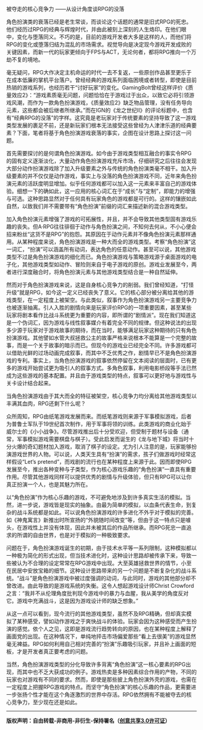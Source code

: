被夺走的核心竞争力 ——从设计角度谈RPG的没落

角色扮演类的衰落已经是老生常谈，而谈论这个话题的通常是旧式RPG的死忠。他们经历过RPG的经典与辉煌时代，并由此被刻上深刻的人生烙印。在他们眼中，变化与堕落同义。不巧的是，目前的游戏开发者大多是这样的人，而他们将RPG的变化或堕落归结为混乱的市场需求。视觉导向是决定现今游戏开发成败的关键因素，而新一代的玩家更倾向于FPS与ACT，无论何者，都将RPG推向一个万劫不复的境地。

毫无疑问，RPG大作决定主机命运的时代一去不复返，一些原创作品甚至更乐于在成本低廉的掌机平台落户。曾经经典的游戏系列面临困境或者转型，即使是目前热销的游戏系列，也经历若干“讨好玩家”的变化。GamingBolt曾经这样评价《质量效应2》：“游戏素质毫无问题，问题恰恰在于游戏过于出众，以致它必将引领游戏风潮，而作为一款角色扮演游戏，《质量效应2》缺乏物品管理，没有任务导向元素，这些都会被后继者所继承。”而在IGN的《龙之世纪Ⅱ》的评论标题中，也含有“经典RPG的没落”的字样。这究竟是老玩家对于传统要素的坚持导致了这一游戏类型发展的裹足不前，还是新玩家们根本无法接受这些曾经为人津津乐道的经典要素？下面，笔者将基于角色扮演游戏衰落的事实，企图在设计思路上探讨这一问题。

首先需要探讨的是何谓角色扮演游戏。如今由于游戏类型相互融合的事实令RPG的固有定义逐渐淡化，大量动作角色扮演游戏充斥市场，仔细研究之后往往会发现大部分动作扮演游戏除了加入升级要素之外与传统的角色扮演类毫不相干。加入升级要素的并不仅仅是动作游戏，事实上与没落的角色扮演游戏不同，近年来角色扮演元素的活跃度明显增加。似乎任何游戏都可以加入这一元素来丰富自己的游戏体验。细想一下的确如此，这一应用的核心词汇在于“成长”与“定制”，即能力的增强与可选。这种思路显然对于任何具有玩家角色的游戏都是可行的。这样的镶嵌如此自然，以致我们并不需要带有“角色扮演”前缀的词汇来描述新的混合游戏类型。

加入角色扮演元素增强了游戏的可拓展性，并且，并不会导致其他类型固有游戏乐趣的丧失。但A·RPG往往徘徊于动作与角色扮演之间，不知何去何从，不小心便会招来粉丝“这货不是RPG”的抱怨。其原因在于动作元素并不像角色扮演元素那样通用。从某种程度来说，角色扮演游戏是一种大而全的游戏类型。考察“角色扮演”这一词汇，“扮演”可以涵盖所有动词，表达角色的任意动作。甚至可以说，其他游戏类型不过是角色扮演游戏的细化而已。角色扮演游戏与策略游戏源于桌面游戏的电子化，其他游戏类型如动作、冒险则来自于电子游戏的原创。游戏业发展至今，两者进行深度融合时，将角色扮演元素与其他游戏类型结合是一种自然延伸。

然而对于角色扮演游戏来说，这是自身核心竞争力的削弱。我们曾经知道，“打怪升级”就是RPG，如今这一定义已经丧失了意义。它的核心部分被分离给其他的游戏类型，在一定程度上被架空。与此类似，叙事作为角色扮演游戏另一主要竞争力也被逐渐抽离。引人入胜的剧情向来是玩家评价RPG的一项重要因素，甚至某些玩家将剧本看作比战斗系统更为重要的内容，即所谓的“剧情派”。现在我们知道这是一个伪词汇，因为游戏与线性叙事媒介有着完全不同的规律。但这种说法的出现多少源于玩家对于游戏故事的期待，而在当时，能够满足玩家这种期待的只有角色扮演游戏。其他譬如水管大叔拯救公主的故事严格来说根本不能算是一个完整的故事，而是一个关于故事的暗示而已。但现今的游戏业已经完全不同。许多游戏都可以借助光鲜的过场动画完成叙事，而其中不乏优秀之作，剧情早已不是角色扮演游戏的专利。事实上，当角色扮演游戏的叙事依然停留在文本阅读的层面时，已有更多的游戏开始尝试更为吸引人的叙事方式。多角色叙事，利用电影桥段等手法已然成为这些游戏的基本配置。并且由于游戏类型的特点，叙事可以更好地与游戏性与关卡设计结合起来。

当角色扮演游戏由于其大而全的特征被架空，核心竞争力均分离给其他游戏类型以丰满其血肉，RPG还剩下什么呢？

众所周知，RPG由纸笔游戏发展而来。而纸笔游戏则来源于军事模拟游戏，后者为普鲁士军队于19世纪首次制作，用于军事将领的训练。此类游戏的商业化始于威尔士的《小小战争》。尽管游戏推出后十分受欢迎，但受制于题材与设备（通常，军事模拟游戏需要棋盘与棋子）。受此启发而诞生的《龙与地下城》将当时十分火爆的奇幻题材加入游戏，取消了棋子的设定。尤为引人注意的是，玩家能够扮演游戏世界的人物。可以说，人类天生具有“扮演”的需求，孩子们做游戏时经常这样假设“Let’s pretend”，而戏剧的流行也在某种程度上来源于此。因而即使RPG发展至今，推出各种变种与子类型，作为核心游戏乐趣的“角色扮演”一直具有重要作用。尽管其他游戏同样可以提供优秀的剧情与升级体验，但只有RPG可以让你真正扮演一个人，也是其魅力所在。

以“角色扮演”作为核心乐趣的游戏，不可避免地涉及到许多真实生活的模拟。当然，进一步说，游戏皆是现实的抽象。由最为简单的模拟，以血条代表生命，到复杂的战斗系统都是如此。可以说角色扮演游戏的许多进化不外乎对于模拟的完善。如《神鬼寓言》新推出时所宣扬的“外貌随时间改变”等，但由于这一特点只是噱头，在游戏性上并没有体现，因此并未被其后的作品所继承。而RPG死忠一直追求的所谓的自由世界，也是对于模拟的一种极致要求。

问题在于，角色扮演游戏诞生的初期，由于技术水平等一系列限制，这种模拟都以一种极为简化的形式出现，但当技术进化时，这种设计思路却被传承下来，导致一些被认为不合理的设定常常在RPG游戏中出现。大至英雄拯救世界的情节，小至在民居中安放宝箱的细节。这种设计思路带来的另一个问题是不断复杂化的战斗系统。“战斗”是角色扮演游戏中被过度强调的动词，与此同时，游戏的其他部分却不曾改进。由此导致的是游戏系统的失衡。这令人想起游戏设计师Christ Crowford之言：“我并不从伦理角度批判现今游戏中的暴力与血腥，我从美学的角度反对它。游戏中充满战斗，这是因为游戏设计师的缺乏想象。”

从这一点可以看到，现今流行的其他游戏类型，虽然不及RPG精确，但却真实模拟了某种感受，譬如动作游戏之于爽快战斗的体验。玩家会因为这种感受而产生扮演的感觉。依个人之见，这即是游戏流行趋势转向的原因，也在某种程度上解释了画面党的出现。在这种情况下，单纯地抨击市场偏爱那些“看上去很美”的游戏显然毫无裨益。RPG如何利用自己相对完善的“扮演”乐趣吸引玩家，并且补上画面的短板，才是开发者真正要考虑的问题。

当然，角色扮演游戏类型的分化导致许多背离“角色扮演”这一核心要素的RPG出现，而其中也不乏大获成功的例子。游戏热卖是多种因素综合作用的产物，不同的玩家也对游戏有不同的要求。然而，即使是那些披上角色扮演外壳的游戏，也需在一定程度上把握RPG游戏的特点。而坚守“角色扮演”的核心乐趣的作品，更需要进一步张扬个性才能在这个角逐激烈的世界中存活。RPG依然拥有不能被夺去的核心竞争力，至少现在还是如此。

---
**版权声明：自由转载-非商用-非衍生-保持署名（[创意共享3.0许可证](https://creativecommons.org/licenses/by-nc-nd/3.0/deed.zh)）**